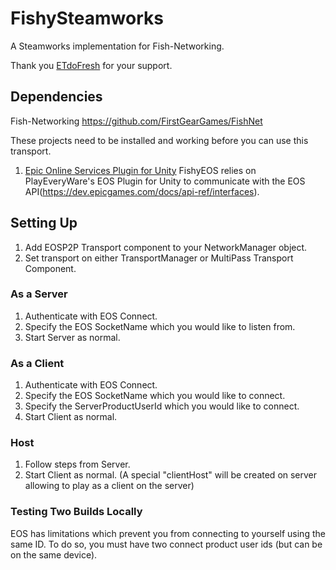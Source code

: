 # FishySteamworks
A Steamworks implementation for Fish-Networking.

Thank you [ETdoFresh](https://github.com/sponsors/etdofresh) for your support.


## Dependencies

Fish-Networking https://github.com/FirstGearGames/FishNet

These projects need to be installed and working before you can use this transport.
1. [Epic Online Services Plugin for Unity](https://github.com/PlayEveryWare/eos_plugin_for_unity_upm) FishyEOS relies on PlayEveryWare's EOS Plugin for Unity to communicate with the EOS API(https://dev.epicgames.com/docs/api-ref/interfaces).


## Setting Up

1. Add EOSP2P Transport component to your NetworkManager object. 
2. Set transport on either TransportManager or MultiPass Transport Component.

### As a Server
1. Authenticate with EOS Connect.
2. Specify the EOS SocketName which you would like to listen from.
3. Start Server as normal.

### As a Client
1. Authenticate with EOS Connect.
2. Specify the EOS SocketName which you would like to connect.
3. Specify the ServerProductUserId which you would like to connect.
4. Start Client as normal.

### Host
1. Follow steps from Server.
2. Start Client as normal. (A special "clientHost" will be created on server allowing to play as a client on the server)

### Testing Two Builds Locally
EOS has limitations which prevent you from connecting to yourself using the same ID. To do so, you must have two connect product user ids (but can be on the same device).
